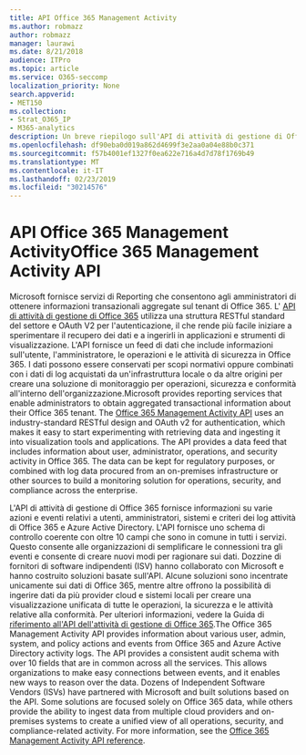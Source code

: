 ```yaml
---
title: API Office 365 Management Activity
ms.author: robmazz
author: robmazz
manager: laurawi
ms.date: 8/21/2018
audience: ITPro
ms.topic: article
ms.service: O365-seccomp
localization_priority: None
search.appverid:
- MET150
ms.collection:
- Strat_O365_IP
- M365-analytics
description: Un breve riepilogo sull'API di attività di gestione di Office 365.
ms.openlocfilehash: df90eba0d019a862d4699f3e2aa0a04e88b0c371
ms.sourcegitcommit: f57b4001ef1327f0ea622e716a4d7d78f1769b49
ms.translationtype: MT
ms.contentlocale: it-IT
ms.lasthandoff: 02/23/2019
ms.locfileid: "30214576"
---
```

# <a name="office-365-management-activity-api"></a><span data-ttu-id="8c554-103">API Office 365 Management Activity</span><span class="sxs-lookup"><span data-stu-id="8c554-103">Office 365 Management Activity API</span></span>
<span data-ttu-id="8c554-p101">Microsoft fornisce servizi di Reporting che consentono agli amministratori di ottenere informazioni transazionali aggregate sul tenant di Office 365. L' [API di attività di gestione di Office 365](https://docs.microsoft.com/office/office-365-management-api/office-365-management-apis-overview) utilizza una struttura RESTful standard del settore e OAuth V2 per l'autenticazione, il che rende più facile iniziare a sperimentare il recupero dei dati e a ingerirli in applicazioni e strumenti di visualizzazione. L'API fornisce un feed di dati che include informazioni sull'utente, l'amministratore, le operazioni e le attività di sicurezza in Office 365. I dati possono essere conservati per scopi normativi oppure combinati con i dati di log acquistati da un'infrastruttura locale o da altre origini per creare una soluzione di monitoraggio per operazioni, sicurezza e conformità all'interno dell'organizzazione.</span><span class="sxs-lookup"><span data-stu-id="8c554-p101">Microsoft provides reporting services that enable administrators to obtain aggregated transactional information about their Office 365 tenant. The [Office 365 Management Activity API](https://docs.microsoft.com/office/office-365-management-api/office-365-management-apis-overview) uses an industry-standard RESTful design and OAuth v2 for authentication, which makes it easy to start experimenting with retrieving data and ingesting it into visualization tools and applications. The API provides a data feed that includes information about user, administrator, operations, and security activity in Office 365. The data can be kept for regulatory purposes, or combined with log data procured from an on-premises infrastructure or other sources to build a monitoring solution for operations, security, and compliance across the enterprise.</span></span>

<span data-ttu-id="8c554-p102">L'API di attività di gestione di Office 365 fornisce informazioni su varie azioni e eventi relativi a utenti, amministratori, sistemi e criteri dei log attività di Office 365 e Azure Active Directory. L'API fornisce uno schema di controllo coerente con oltre 10 campi che sono in comune in tutti i servizi. Questo consente alle organizzazioni di semplificare le connessioni tra gli eventi e consente di creare nuovi modi per ragionare sui dati. Dozzine di fornitori di software indipendenti (ISV) hanno collaborato con Microsoft e hanno costruito soluzioni basate sull'API. Alcune soluzioni sono incentrate unicamente sui dati di Office 365, mentre altre offrono la possibilità di ingerire dati da più provider cloud e sistemi locali per creare una visualizzazione unificata di tutte le operazioni, la sicurezza e le attività relative alla conformità. Per ulteriori informazioni, vedere la Guida di [riferimento all'API dell'attività di gestione di Office 365](https://docs.microsoft.com/office/office-365-management-api/office-365-management-activity-api-reference).</span><span class="sxs-lookup"><span data-stu-id="8c554-p102">The Office 365 Management Activity API provides information about various user, admin, system, and policy actions and events from Office 365 and Azure Active Directory activity logs. The API provides a consistent audit schema with over 10 fields that are in common across all the services. This allows organizations to make easy connections between events, and it enables new ways to reason over the data. Dozens of Independent Software Vendors (ISVs) have partnered with Microsoft and built solutions based on the API. Some solutions are focused solely on Office 365 data, while others provide the ability to ingest data from multiple cloud providers and on-premises systems to create a unified view of all operations, security, and compliance-related activity. For more information, see the [Office 365 Management Activity API reference](https://docs.microsoft.com/office/office-365-management-api/office-365-management-activity-api-reference).</span></span>
